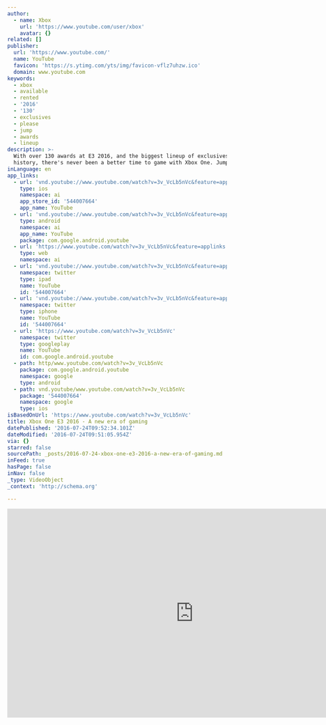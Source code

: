 ```yaml
---
author:
  - name: Xbox
    url: 'https://www.youtube.com/user/xbox'
    avatar: {}
related: []
publisher:
  url: 'https://www.youtube.com/'
  name: YouTube
  favicon: 'https://s.ytimg.com/yts/img/favicon-vflz7uhzw.ico'
  domain: www.youtube.com
keywords:
  - xbox
  - available
  - rented
  - '2016'
  - '130'
  - exclusives
  - please
  - jump
  - awards
  - lineup
description: >-
  With over 130 awards at E3 2016, and the biggest lineup of exclusives in Xbox
  history, there's never been a better time to game with Xbox One. Jump ahead.
inLanguage: en
app_links:
  - url: 'vnd.youtube://www.youtube.com/watch?v=3v_VcLb5nVc&feature=applinks'
    type: ios
    namespace: ai
    app_store_id: '544007664'
    app_name: YouTube
  - url: 'vnd.youtube://www.youtube.com/watch?v=3v_VcLb5nVc&feature=applinks'
    type: android
    namespace: ai
    app_name: YouTube
    package: com.google.android.youtube
  - url: 'https://www.youtube.com/watch?v=3v_VcLb5nVc&feature=applinks'
    type: web
    namespace: ai
  - url: 'vnd.youtube://www.youtube.com/watch?v=3v_VcLb5nVc&feature=applinks'
    namespace: twitter
    type: ipad
    name: YouTube
    id: '544007664'
  - url: 'vnd.youtube://www.youtube.com/watch?v=3v_VcLb5nVc&feature=applinks'
    namespace: twitter
    type: iphone
    name: YouTube
    id: '544007664'
  - url: 'https://www.youtube.com/watch?v=3v_VcLb5nVc'
    namespace: twitter
    type: googleplay
    name: YouTube
    id: com.google.android.youtube
  - path: http/www.youtube.com/watch?v=3v_VcLb5nVc
    package: com.google.android.youtube
    namespace: google
    type: android
  - path: vnd.youtube/www.youtube.com/watch?v=3v_VcLb5nVc
    package: '544007664'
    namespace: google
    type: ios
isBasedOnUrl: 'https://www.youtube.com/watch?v=3v_VcLb5nVc'
title: Xbox One E3 2016 - A new era of gaming
datePublished: '2016-07-24T09:52:34.101Z'
dateModified: '2016-07-24T09:51:05.954Z'
via: {}
starred: false
sourcePath: _posts/2016-07-24-xbox-one-e3-2016-a-new-era-of-gaming.md
inFeed: true
hasPage: false
inNav: false
_type: VideoObject
_context: 'http://schema.org'

---
```

<iframe src="https://cdn.embedly.com/widgets/media.html?src=https%3A%2F%2Fwww.youtube.com%2Fembed%2F3v_VcLb5nVc%3Ffeature%3Doembed&amp;url=http%3A%2F%2Fwww.youtube.com%2Fwatch%3Fv%3D3v_VcLb5nVc&amp;image=https%3A%2F%2Fi.ytimg.com%2Fvi%2F3v_VcLb5nVc%2Fhqdefault.jpg&amp;key=b7d04c9b404c499eba89ee7072e1c4f7&amp;type=text%2Fhtml&amp;schema=youtube" width="854" height="480" scrolling="no" frameborder="0" allowfullscreen="" style=""></iframe>